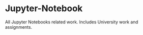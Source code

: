 # Jupyter-Notebook
All Jupyter Notebooks related work. Includes University work and assignments. 
 
